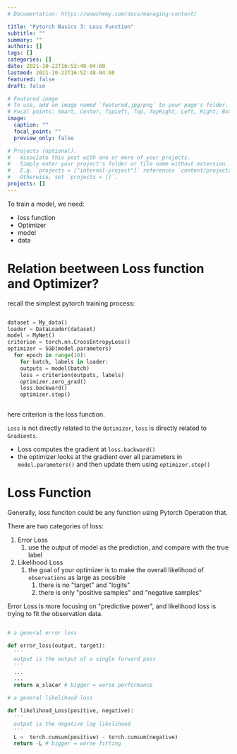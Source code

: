 ```yaml
---
# Documentation: https://wowchemy.com/docs/managing-content/

title: "Pytorch Basics 3: Loss Function"
subtitle: ""
summary: ""
authors: []
tags: []
categories: []
date: 2021-10-22T16:52:48-04:00
lastmod: 2021-10-22T16:52:48-04:00
featured: false
draft: false

# Featured image
# To use, add an image named `featured.jpg/png` to your page's folder.
# Focal points: Smart, Center, TopLeft, Top, TopRight, Left, Right, BottomLeft, Bottom, BottomRight.
image:
  caption: ""
  focal_point: ""
  preview_only: false

# Projects (optional).
#   Associate this post with one or more of your projects.
#   Simply enter your project's folder or file name without extension.
#   E.g. `projects = ["internal-project"]` references `content/project/deep-learning/index.md`.
#   Otherwise, set `projects = []`.
projects: []
---
```


To train a model, we need:
- loss function
- Optimizer
- model
- data


# Relation beetween Loss function and Optimizer?

recall the simplest pytorch training process:
```python

dataset = My_data()
loader = DataLoader(dataset)
model = MyNet()
criterion = torch.nn.CrossEntropyLoss()
optimizer = SGD(model.parameters)
  for epoch in range(10):
    for batch, labels in loader:
    outputs = model(batch)
    loss = criterion(outputs, labels)
    optimizer.zero_grad()
    loss.backward()
    optimizer.step()



```

here criterion is the loss function.

`Loss` is not directly related to the `Optimizer`, `loss` is directly related to `Gradients`.
- Loss computes the gradient at `loss.backward()`
- the optimizer looks at the gradient over all parameters in `model.parameters()` and then update them using `optimizer.step()`


# Loss Function

Generally, loss funciton could be any function using Pytorch Operation that.

There are two categories of loss:
1. Error Loss
   1. use the output of model as the prediction, and compare with the true label
2. Likelihood Loss
   1. the goal of your optimizer is to make the overall likelihood of `observations` as large as possible
      1. there is no "target" and "logits"
      2. there is only "positive samples" and "negative samples"


Error Loss is more focusing on "predictive power", and likelihood loss is trying to fit the observation data.

```python

# a general error loss

def error_loss(output, target):
  '''
  output is the output of a single forward pass
  '''
  ...
  ...
  return a_slacar # bigger = worse performance

# a general likelihood loss

def likelihood_Loss(positive, negative):
  '''
  output is the negative log likelihood
  '''
  L =  torch.cumsum(positive) - torch.cumsum(negative)
  return -L # bigger = worse fitting


```